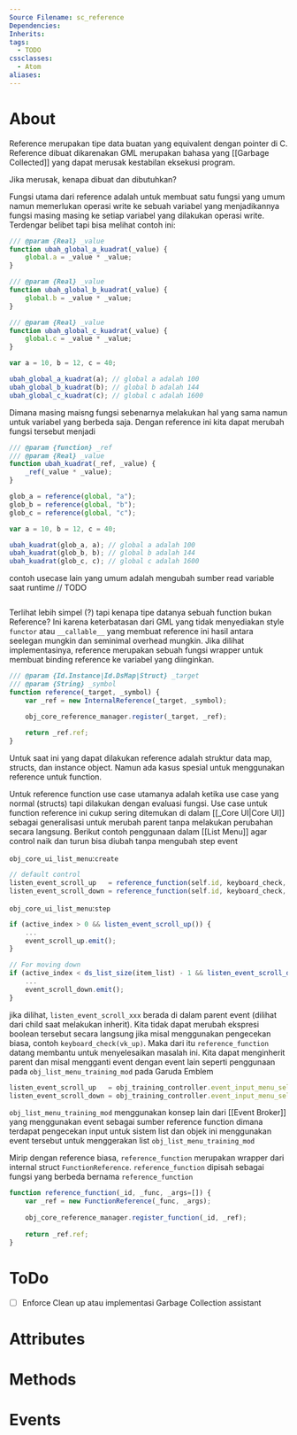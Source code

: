 ```yaml
---
Source Filename: sc_reference
Dependencies: 
Inherits: 
tags:
  - TODO
cssclasses:
  - Atom
aliases:
---
```

# About
Reference merupakan tipe data buatan yang equivalent dengan pointer di C. Reference dibuat dikarenakan GML merupakan bahasa yang [[Garbage Collected]] yang dapat merusak kestabilan eksekusi program. 

Jika merusak, kenapa dibuat dan dibutuhkan? 

Fungsi utama dari reference adalah untuk membuat satu fungsi yang umum namun memerlukan operasi write ke sebuah variabel yang menjadikannya fungsi masing masing ke setiap variabel yang dilakukan operasi write. Terdengar belibet tapi bisa melihat contoh ini:

```js
/// @param {Real} _value
function ubah_global_a_kuadrat(_value) {
	global.a = _value * _value;
}

/// @param {Real} _value
function ubah_global_b_kuadrat(_value) {
	global.b = _value * _value;
}

/// @param {Real} _value
function ubah_global_c_kuadrat(_value) {
	global.c = _value * _value;
}

var a = 10, b = 12, c = 40;

ubah_global_a_kuadrat(a); // global a adalah 100
ubah_global_b_kuadrat(b); // global b adalah 144
ubah_global_c_kuadrat(c); // global c adalah 1600
```

Dimana masing maisng fungsi sebenarnya melakukan hal yang sama namun untuk variabel yang berbeda saja. Dengan reference ini kita dapat merubah fungsi tersebut menjadi

```js
/// @param {function} _ref
/// @param {Real} _value
function ubah_kuadrat(_ref, _value) {
	_ref(_value * _value);
}

glob_a = reference(global, "a");
glob_b = reference(global, "b");
glob_c = reference(global, "c");

var a = 10, b = 12, c = 40;

ubah_kuadrat(glob_a, a); // global a adalah 100
ubah_kuadrat(glob_b, b); // global b adalah 144
ubah_kuadrat(glob_c, c); // global c adalah 1600
```

contoh usecase lain yang umum adalah mengubah sumber read variable saat runtime
// TODO

```js

```



Terlihat lebih simpel (?) tapi kenapa tipe datanya sebuah function bukan Reference? Ini karena keterbatasan dari GML yang tidak menyediakan style `functor` atau `__callable__` yang membuat reference ini hasil antara seelegan mungkin dan seminimal overhead mungkin. Jika dilihat implementasinya, reference merupakan sebuah fungsi wrapper untuk membuat binding reference ke variabel yang diinginkan.

```js
/// @param {Id.Instance|Id.DsMap|Struct} _target
/// @param {String} _symbol
function reference(_target, _symbol) {
	var _ref = new InternalReference(_target, _symbol);

	obj_core_reference_manager.register(_target, _ref);
	
    return _ref.ref;
}
```

Untuk saat ini yang dapat dilakukan reference adalah struktur data map, structs, dan instance object. Namun ada kasus spesial untuk menggunakan reference untuk function. 

Untuk reference function use case utamanya adalah ketika use case yang normal (structs) tapi dilakukan dengan evaluasi fungsi. Use case untuk function reference ini cukup sering ditemukan di dalam [[_Core UI|Core UI]] sebagai generalisasi untuk merubah parent tanpa melakukan perubahan secara langsung. Berikut contoh penggunaan dalam [[List Menu]] agar control naik dan turun bisa diubah tanpa mengubah step event

`obj_core_ui_list_menu`:`create`
```js
// default control
listen_event_scroll_up   = reference_function(self.id, keyboard_check, [vk_up]);
listen_event_scroll_down = reference_function(self.id, keyboard_check, [vk_down]);
```
`obj_core_ui_list_menu`:`step`
```js
if (active_index > 0 && listen_event_scroll_up()) {
	...
	event_scroll_up.emit();
}

// For moving down
if (active_index < ds_list_size(item_list) - 1 && listen_event_scroll_down()) {
	...
	event_scroll_down.emit();
}
```

jika dilihat, `listen_event_scroll_xxx` berada di dalam parent event (dilihat dari child saat melakukan inherit). Kita tidak dapat merubah ekspresi boolean tersebut secara langsung jika misal menggunakan pengecekan biasa, contoh `keyboard_check(vk_up)`. Maka dari itu `reference_function` datang membantu untuk menyelesaikan masalah ini. Kita dapat menginherit parent dan misal mengganti event dengan event lain seperti penggunaan pada `obj_list_menu_training_mod` pada Garuda Emblem
```js
listen_event_scroll_up   = obj_training_controller.event_input_menu_select_up.subscribe_as_reference();
listen_event_scroll_down = obj_training_controller.event_input_menu_select_down.subscribe_as_reference();
```

`obj_list_menu_training_mod` menggunakan konsep lain dari [[Event Broker]] yang menggunakan event sebagai sumber reference function dimana terdapat pengecekan input untuk sistem list dan objek ini menggunakan event tersebut untuk menggerakan list `obj_list_menu_training_mod` 

Mirip dengan reference biasa, `reference_function` merupakan wrapper dari internal struct `FunctionReference`. `reference_function` dipisah sebagai fungsi yang berbeda bernama `reference_function` 

```js
function reference_function(_id, _func, _args=[]) {
	var _ref = new FunctionReference(_func, _args);
	
	obj_core_reference_manager.register_function(_id, _ref);
	
	return _ref.ref;
}
```

# ToDo
- [ ] Enforce Clean up atau implementasi Garbage Collection assistant 
# Attributes

# Methods

# Events